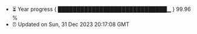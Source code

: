 - ⏳ Year progress { █████████████████████████████▁ } 99.96 %
- ⏰ Updated on Sun, 31 Dec 2023 20:17:08 GMT

